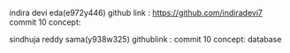 indira devi eda(e972y446)
github link : https://github.com/indiradevi7
commit 10
concept:

sindhuja reddy sama(y938w325)
githublink : 
commit 10
concept: database
